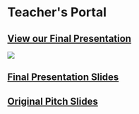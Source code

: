 # Teacher's Portal

## [View our Final Presentation](https://www.youtube.com/watch?v=2PoR4fR8Wjc "Final presentation")
[![ ](https://img.youtube.com/vi/2PoR4fR8Wjc/0.jpg)](https://www.youtube.com/watch?v=2PoR4fR8Wjc "Team D12 Presentation")

## [Final Presentation Slides](https://docs.google.com/presentation/d/e/2PACX-1vTUHpu5uGeYhN4nce8f8w4qWMeMe0Jc2SvJRWb-MnIh7SIcGXIX2yEA4cFgoU88lmYNJ40C8S-l_JW2/pub?start=false&loop=false&delayms=5000 "Final slides")

## [Original Pitch Slides](https://docs.google.com/presentation/d/e/2PACX-1vT339a82Fz5Ltj_Cax_v55JrWYmV58nhxiSHr07SG5z3KtrsE0s4QE1PKQ32WkOaJdD4XGbIACGzUmO/pub?start=false&loop=false&delayms=5000 "Original pitch")
